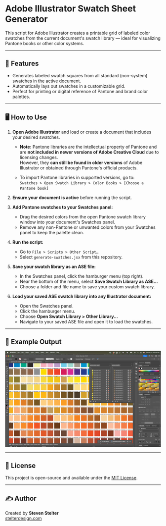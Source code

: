 # Adobe Illustrator Swatch Sheet Generator

This script for Adobe Illustrator creates a printable grid of labeled color swatches from the current document's swatch library — ideal for visualizing Pantone books or other color systems.

---

## 🎯 Features

- Generates labeled swatch squares from all standard (non-system) swatches in the active document.
- Automatically lays out swatches in a customizable grid.
- Perfect for printing or digital reference of Pantone and brand color palettes.

---

## 🖥️ How to Use

1. **Open Adobe Illustrator** and load or create a document that includes your desired swatches.

   - **Note:** Pantone libraries are the intellectual property of Pantone and are **not included in newer versions of Adobe Creative Cloud** due to licensing changes.  
     However, they **can still be found in older versions** of Adobe Illustrator or obtained through Pantone's official products.

   - To import Pantone libraries in supported versions, go to:  
     `Swatches > Open Swatch Library > Color Books > [Choose a Pantone book]`

2. **Ensure your document is active** before running the script.

3. **Add Pantone swatches to your Swatches panel:**
   - Drag the desired colors from the open Pantone swatch library window into your document's Swatches panel.
   - Remove any non-Pantone or unwanted colors from your Swatches panel to keep the palette clean.

4. **Run the script:**
   - Go to `File > Scripts > Other Script…`
   - Select `generate-swatches.jsx` from this repository.

5. **Save your swatch library as an ASE file:**
   - In the Swatches panel, click the hamburger menu (top right).
   - Near the bottom of the menu, select **Save Swatch Library as ASE...**
   - Choose a folder and file name to save your custom swatch library.

6. **Load your saved ASE swatch library into any Illustrator document:**
   - Open the Swatches panel.
   - Click the hamburger menu.
   - Choose **Open Swatch Library > Other Library…**
   - Navigate to your saved ASE file and open it to load the swatches.

---

## 🧪 Example Output

![Swatches Panel in Illustrator](https://github.com/picatar/adobe-illustrator-swatches/blob/main/adobe-illustatror-swatch-library.jpg)

---

## 📄 License

This project is open-source and available under the [MIT License](./LICENSE).

---

## ✍️ Author

Created by **Steven Stelter**  
[stelterdesign.com](https://stelterdesign.com)

